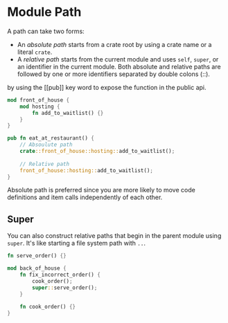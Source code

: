 # Module Path
A path can take two forms:
- An *absolute path* starts from a crate root by using a crate name or a literal `crate`.
- A *relative path* starts from the current module and uses `self`, `super`, or an identifier in the current module.
Both absolute and relative paths are followed by one or more identifiers separated by double colons (::).

by using the [[pub]] key word to expose the function in the public api. 

```rust
mod front_of_house {
	mod hosting {
		fn add_to_waitlist() {}
	}
}

pub fn eat_at_restaurant() {
	// Absoulute path
	crate::front_of_house::hosting::add_to_waitlist();
	
	// Relative path
	front_of_house::hosting::add_to_waitlist();
}
```
Absolute path is preferred since you are more likely to move code definitions and item calls independently of each other.

## Super
You can also construct relative paths that begin in the parent module using `super`. It's like starting a file system path with `..`.

```rust
fn serve_order() {}

mod back_of_house {
	fn fix_incorrect_order() {
		cook_order();
		super::serve_order();
	}
	
	fn cook_order() {}
}
```

